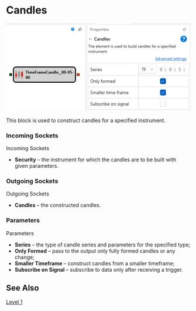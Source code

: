 # Candles

![Designer Candles 00](../../../../../../images/designer_candles_00.png)

This block is used to construct candles for a specified instrument.

### Incoming Sockets

Incoming Sockets

- **Security** – the instrument for which the candles are to be built with given parameters.

### Outgoing Sockets

Outgoing Sockets

- **Candles** – the constructed candles.

### Parameters

Parameters

- **Series** – the type of candle series and parameters for the specified type;
- **Only Formed** – pass to the output only fully formed candles or any change;
- **Smaller Timeframe** – construct candles from a smaller timeframe;
- **Subscribe on Signal** – subscribe to data only after receiving a trigger.

## See Also

[Level 1](level_1.md)